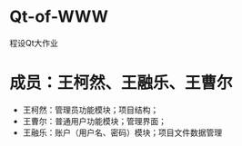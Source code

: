 # Qt-of-WWW
程设Qt大作业
# 成员：王柯然、王融乐、王曹尔
* 王柯然：管理员功能模块；项目结构；
* 王曹尔：普通用户功能模块；管理界面；
* 王融乐：账户（用户名、密码）模块；项目文件数据管理
